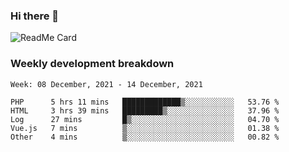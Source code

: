 ### Hi there 👋

<!--
**itzcy/itzcy** is a ✨ _special_ ✨ repository because its `README.md` (this file) appears on your GitHub profile.

Here are some ideas to get you started:

- 🔭 I’m currently working on ...
- 🌱 I’m currently learning ...
- 👯 I’m looking to collaborate on ...
- 🤔 I’m looking for help with ...
- 💬 Ask me about ...
- 📫 How to reach me: ...
- 😄 Pronouns: ...
- ⚡ Fun fact: ...
-->
![ReadMe Card](https://github-readme-stats.vercel.app/api?username=itzcy&show_icons=true&title_color=2d3198&icon_color=797cb8&text_color=24292e&bg_color=f6f8fa)

### Weekly development breakdown
<!--START_SECTION:waka-->
```text
Week: 08 December, 2021 - 14 December, 2021

PHP      5 hrs 11 mins   █████████████▒░░░░░░░░░░░   53.76 % 
HTML     3 hrs 39 mins   █████████▒░░░░░░░░░░░░░░░   37.96 % 
Log      27 mins         █▒░░░░░░░░░░░░░░░░░░░░░░░   04.70 % 
Vue.js   7 mins          ▒░░░░░░░░░░░░░░░░░░░░░░░░   01.38 % 
Other    4 mins          ▒░░░░░░░░░░░░░░░░░░░░░░░░   00.82 % 
```
<!--END_SECTION:waka-->
